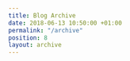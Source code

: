 ```yaml
---
title: Blog Archive
date: 2018-06-13 10:50:00 +01:00
permalink: "/archive"
position: 8
layout: archive
---
```


